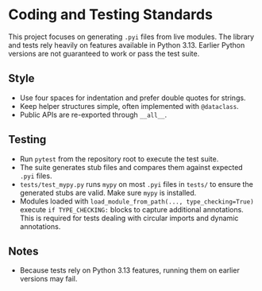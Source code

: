 # Coding and Testing Standards

This project focuses on generating `.pyi` files from live modules. The library and
tests rely heavily on features available in Python 3.13. Earlier Python versions
are not guaranteed to work or pass the test suite.

## Style
- Use four spaces for indentation and prefer double quotes for strings.
- Keep helper structures simple, often implemented with `@dataclass`.
- Public APIs are re-exported through `__all__`.

## Testing
- Run `pytest` from the repository root to execute the test suite.
- The suite generates stub files and compares them against expected `.pyi` files.
- `tests/test_mypy.py` runs `mypy` on most `.pyi` files in `tests/` to ensure
the generated stubs are valid. Make sure `mypy` is installed.
- Modules loaded with `load_module_from_path(..., type_checking=True)` execute
`if TYPE_CHECKING:` blocks to capture additional annotations. This is required
for tests dealing with circular imports and dynamic annotations.

## Notes
- Because tests rely on Python 3.13 features, running them on earlier versions
may fail.
